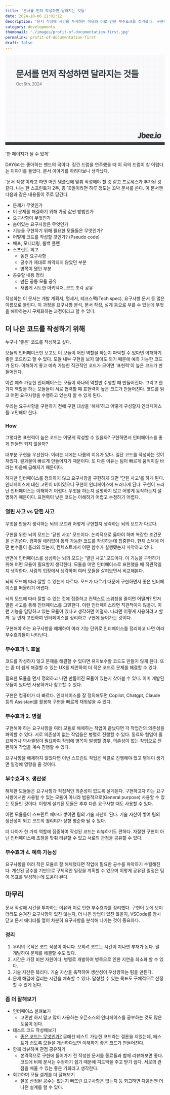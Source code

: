 ```yaml
---
title: '문서를 먼저 작성하면 달라지는 것들'
date: 2024-10-06 11:01:12
description: '문서 작성에 시간을 투자하는 이유와 이로 인한 부수효과를 정리했다. 구현이 눈에 보이더라도 숨겨진 요구사항이 있진 않는지, 더 나은 방법이 있진 않을지, VSCode를 잠시 닫고 문서 에디터를 열어 차분히 요구사항을 분석해 나가는 것이 중요하다.'
category: developments
thumbnail: './images/profit-of-documentation-first.jpg'
permalink: profit-of-documentation-first
draft: false
---
```


![profit-of-documentation-first](./images/profit-of-documentation-first.jpg)

'한 페이지가 될 수 있게'

DAY6라는 좋아하는 밴드의 곡이다. 잠깐 드럼을 연주했을 때 이 곡의 드럼이 참 어렵다는 이야기를 들었다. 문서 이야기를 하려다보니 생각났다.

'문서 작성'이라고 하면 어떤 템플릿에 맞춰 작성해야 할 것 같고 프로세스가 추가된 것 같다. 나는 한 스프린트가 2주, 총 10일이라면 하루 정도는 꼬박 문서를 쓴다. 이 문서엔 다음과 같은 내용들이 주로 담긴다.
- 문제가 무엇인가
- 이 문제를 해결하기 위해 가장 값싼 방법인가
- 요구사항이 무엇인가
- 숨어있는 요구사항은 무엇인가
- 기능을 구현하기 위해 필요한 모듈들은 무엇인가?
- 어떻게 코드를 작성할 것인가? (Pseudo code)
- 배포, 모니터링, 롤백 플랜
- 스프린트 회고
	- 놓친 요구사항
	- 공수가 제대로 파악되지 않았던 부분
	- 병목이 됐던 부분
- 공유할 내용 정리
	- 만든 공통 모듈 공유
	- 새롭게 시도한 아키텍처, 코드 조각 공유

작성하는 이 문서는 개발 계획서, 명세서, 테크스펙(Tech spec), 요구사항 문서 등 많은 이름으로 불린다. 이 과정을 요구사항 분석, 문서 작성, 설계 등으로 부를 수 있는데 무엇을 해야하는지 구체화하는 과정이라고 할 수 있다.

## 더 나은 코드를 작성하기 위해
누구나 '좋은' 코드를 작성하고 싶다.

모듈의 인터페이스만 보고도 이 모듈이 어떤 역할을 하는지 파악할 수 있다면 이해하기 좋은 코드라고 할 수 있다. 모듈 내부 구현을 보지 않아도 되기 때문에 예측 가능한 코드가 된다. 이해하기 좋고 예측 가능한 직관적인 코드가 모이면 '표현력'이 높은 코드가 만들어진다.

이런 예측 가능한 인터페이스는 모듈이 하나의 역할만 수행할 때 만들어진다. 그리고 한 가지 역할을 하는 모듈들이 서로 협력할 때 표현력이 높은 코드가 만들어진다. 코드를 읽고 어떤 요구사항을 수행하고 있는지 알 수 있게 된다.

우리는 요구사항을 구현하기 전에 구현 대상을 '해체'하고 어떻게 구성할지 인터페이스를 고민해야 한다.

### How
그렇다면 표현력이 높은 코드는 어떻게 작성할 수 있을까? 구현하면서 인터페이스를 좋게 만들면 되지 않을까?

대부분 구현을 우선한다. 이러는 데에는 나름의 이유가 있다. 일단 코드를 작성하는 것이 재밌다. 결과물이 빠르게 만들어지기 때문이다. 또 다른 이유는 팀이 빠르게 움직이길 바라는 마음에 급해지기 때문이다.

하지만 인터페이스를 정의하지 않고 요구사항을 구현하게 되면 '닫힌 사고'를 하게 된다. 인터페이스에 대한 고민이 비어있으니 구현이 인터페이스에 드러나게 된다. 구현이 드러난 인터페이스는 이해하기 어렵다. 무엇을 하는지 설명하지 않고 어떻게 동작하는지 설명하기 때문이다. 표현력이 낮은 코드는 이해하기 어렵고 수정하기 어렵다.

### 열린 사고 vs 닫힌 사고
무엇을 만들지 생각하는 뇌의 모드와 어떻게 구현할지 생각하는 뇌의 모드가 다르다.

구현을 위한 뇌의 모드는 '닫힌 사고' 모드이다. 논리적으로 옳아야 하며 복잡한 조건문을 신경쓴다. 컴파일 에러없이 동작 가능한 코드를 작성하는데 집중한다. 현재 스택에 어떤 변수들이 올라와 있는지, 컨텍스트에서 어떤 함수가 실행됐는지 파악하고 있다.

반면에 인터페이스를 상상하는 뇌의 모드는 '열린 사고' 모드이다. 이 기능을 구현하기 위해 어떤 모듈이 필요할지 생각한다. 모듈을 어떤 인터페이스로 표현했을 때 직관적일지 생각한다. 사람의 입장에서 생각하며 여러 모듈을 살펴보면서 비교해본다.

뇌의 모드에 따라 잘할 수 있는게 다르다. 모드가 다르기 때문에 구현하면서 좋은 인터페이스를 떠올리기 어렵다.

뇌의 모드에 따라 잘할 수 있는 것에 집중하고 컨텍스트 스위칭을 줄이면 어떨까? 먼저 열린 사고를 통해 인터페이스를 고민한다. 이런 인터페이스라면 직관적이지 않을까. 이런 기능을 담당하고 있는 모듈이 있다고 생각하면 어떨까. 나라면 어떻게 사용하려고 할까. 등 먼저 고민하여 인터페이스를 정리하고 구현에 들어가는 것이다.

구현해야 하는 요구사항을 해체하여 여러 기능 단위로 인터페이스를 정리하고 나면 여러 부수효과들이 나타난다.

### 부수효과 1. 효율
코드를 작성하지 않고 문제를 해결할 수 있다면 유지보수할 코드도 만들지 않게 된다. 또는 좀 더 쉽게 해결할 수 있는 UX를 제안하여 더 적은 코드로 문제를 해결할 수 있다.

필요한 모듈을 먼저 정의하고 나면 만들어진 모듈이 있는지 찾아볼 수 있다. 이미 개발된 모듈이 있다면 사용하거나 참고할 수 있다.

구현은 컴퓨터가 더 빠르다. 인터페이스를 잘 정의해두면 Copilot, Chatgpt, Claude 등의 Assistant를 활용해 구현을 빠르게 채워넣을 수 있다.

### 부수효과 2. 병렬
구현해야 하는 요구사항을 여러 모듈로 해체하는 작업이 끝났다면 각 작업간의 의존성을 파악할 수 있다. 서로 의존성이 없는 작업들은 병렬로 진행할 수 있다. 동료와 협업이 필요하거나 의사결정이 필요하여 작업에 병목이 발생할 경우, 의존성이 없는 작업으로 전환하여 작업을 계속 진행할 수 있다.

요구사항을 해체하지 않았다면 이번 스프린트 작업은 직렬로 진행해야 했고 병목이 생기면 일정에 영향을 줄 것이다.

### 부수효과 3. 생산성
해체한 모듈들은 요구사항과 직접적인 의존성이 없도록 설계된다. 구현하고자 하는 요구사항에서만 사용될 수 있는 모듈이 아니라 범용적으로(General purpose) 사용할 수 있는 모듈인 것이다. 이렇게 설계된 모듈은 추후 다른 요구사항 때도 사용할 수 있다.

이런 모듈들이 스프린트 때마다 쌓이면 팀의 기술 자산이 된다. 기술 자산이 쌓여 팀의 생산성이 되고 코드의 퀄리티가 상향 평준화 될 수 있다.

더 나아가 한 가지 역할에 집중하여 작성된 코드는 리뷰하기도 편하다. 자잘한 구현이 아닌 인터페이스에 초점을 맞춰 리뷰할 수 있고 서로의 관점을 공유할 수 있다.

### 부수효과 4. 예측 가능성
요구사항을 여러 작은 모듈로 잘 해체했다면 작업에 필요한 공수를 파악하기 수월해진다. 계산된 공수를 기반으로 구체적인 일정을 계획할 수 있으며 이렇게 공유된 일정은 팀이 목표를 달성하는데 도움이 된다.

## 마무리
문서 작성에 시간을 투자하는 이유와 이로 인한 부수효과를 정리했다. 구현이 눈에 보이더라도 숨겨진 요구사항이 있진 않는지, 더 나은 방법이 있진 않을지, VSCode를 잠시 닫고 문서 에디터를 열어 차분히 요구사항을 분석해 나가는 것이 중요하다.

### 정리
1. 우리의 목적은 코드 작성이 아니다. 오히려 코드는 시간이 지나면 부채가 된다. 덜 개발하여 문제를 해결할 수도 있다.
2. 시간은 가장 비싼 자원이다. 병렬로 개발하여 병목으로 인한 지연을 최소화 할 수 있다.
3. 기술 자산은 복리다. 기술 자산을 축적하여 생산성이 우상향하는 팀을 만든다.
4. 문제 해결에 걸리는 시간을 예측할 수 있다. 달성할 수 있는 목표도 구체적으로 산정할 수 있게 된다.

### 좀 더 잘해보기
- 인터페이스 살펴보기
	- 고민만 하지 말고 많이 사용하는 오픈소스의 인터페이스를 공부하는 것도 많은 도움이 된다.
- 테스트 코드 작성해보기
	- [좋은 코드는 무엇인가?](https://jbee.io/articles/etc/%EC%A2%8B%EC%9D%80%20%EC%BD%94%EB%93%9C%EB%9E%80%20%EB%AC%B4%EC%97%87%EC%9D%BC%EA%B9%8C) 글에선 테스트 가능한 코드라는 결론을 지었는데, 테스트가 쉽도록 모듈을 개선하다보면 이해하기 좋은 코드가 만들어진다. 
- 함께 리뷰하며 관점 공유하기
	- 본격적으로 구현에 들어가기 전 작성한 문서를 동료들과 함께 리뷰해보면 좋다. 코드에 비해 문서는 수정하기 쉽기 때문에 피드백을 주고 받기 쉽다. 서로의 관점을 배울 수 있는 좋은 기회라고 생각한다.
- 회고하며 모듈 설계를 더 잘해보기
	- 잘못 산정된 공수는 없는지 빠뜨린 요구사항은 없는지 등 회고하면 다음번엔 더 나은 설계를 할 수 있다.
